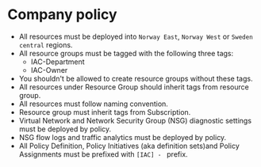 # Company policy 

- All resources must be deployed into `Norway East`, `Norway West` or `Sweden central` regions. 
- All resource groups must be tagged with the following three tags:
  - IAC-Department
  - IAC-Owner
- You shouldn't be allowed to create resource groups without these tags.
- All resources under Resource Group should inherit tags from resource group.
- All resources must follow naming convention.
- Resource group must inherit tags from Subscription.
- Virtual Network and Network Security Group (NSG) diagnostic settings must be deployed by policy.
- NSG flow logs and traffic analytics must be deployed by policy.
- All Policy Definition, Policy Initiatives (aka definition sets)and Policy Assignments must be prefixed with `[IAC] - ` prefix.
